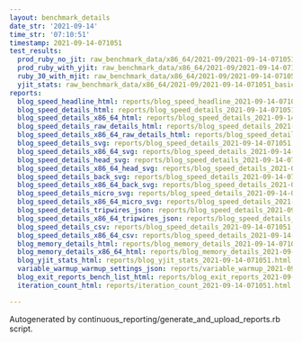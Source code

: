 ```yaml
---
layout: benchmark_details
date_str: '2021-09-14'
time_str: '07:10:51'
timestamp: 2021-09-14-071051
test_results:
  prod_ruby_no_jit: raw_benchmark_data/x86_64/2021-09/2021-09-14-071051_basic_benchmark_prod_ruby_no_jit.json
  prod_ruby_with_yjit: raw_benchmark_data/x86_64/2021-09/2021-09-14-071051_basic_benchmark_prod_ruby_with_yjit.json
  ruby_30_with_mjit: raw_benchmark_data/x86_64/2021-09/2021-09-14-071051_basic_benchmark_ruby_30_with_mjit.json
  yjit_stats: raw_benchmark_data/x86_64/2021-09/2021-09-14-071051_basic_benchmark_yjit_stats.json
reports:
  blog_speed_headline_html: reports/blog_speed_headline_2021-09-14-071051.html
  blog_speed_details_html: reports/blog_speed_details_2021-09-14-071051.html
  blog_speed_details_x86_64_html: reports/blog_speed_details_2021-09-14-071051.x86_64.html
  blog_speed_details_raw_details_html: reports/blog_speed_details_2021-09-14-071051.raw_details.html
  blog_speed_details_x86_64_raw_details_html: reports/blog_speed_details_2021-09-14-071051.x86_64.raw_details.html
  blog_speed_details_svg: reports/blog_speed_details_2021-09-14-071051.svg
  blog_speed_details_x86_64_svg: reports/blog_speed_details_2021-09-14-071051.x86_64.svg
  blog_speed_details_head_svg: reports/blog_speed_details_2021-09-14-071051.head.svg
  blog_speed_details_x86_64_head_svg: reports/blog_speed_details_2021-09-14-071051.x86_64.head.svg
  blog_speed_details_back_svg: reports/blog_speed_details_2021-09-14-071051.back.svg
  blog_speed_details_x86_64_back_svg: reports/blog_speed_details_2021-09-14-071051.x86_64.back.svg
  blog_speed_details_micro_svg: reports/blog_speed_details_2021-09-14-071051.micro.svg
  blog_speed_details_x86_64_micro_svg: reports/blog_speed_details_2021-09-14-071051.x86_64.micro.svg
  blog_speed_details_tripwires_json: reports/blog_speed_details_2021-09-14-071051.tripwires.json
  blog_speed_details_x86_64_tripwires_json: reports/blog_speed_details_2021-09-14-071051.x86_64.tripwires.json
  blog_speed_details_csv: reports/blog_speed_details_2021-09-14-071051.csv
  blog_speed_details_x86_64_csv: reports/blog_speed_details_2021-09-14-071051.x86_64.csv
  blog_memory_details_html: reports/blog_memory_details_2021-09-14-071051.html
  blog_memory_details_x86_64_html: reports/blog_memory_details_2021-09-14-071051.x86_64.html
  blog_yjit_stats_html: reports/blog_yjit_stats_2021-09-14-071051.html
  variable_warmup_warmup_settings_json: reports/variable_warmup_2021-09-14-071051.warmup_settings.json
  blog_exit_reports_bench_list_html: reports/blog_exit_reports_2021-09-14-071051.bench_list.html
  iteration_count_html: reports/iteration_count_2021-09-14-071051.html

---
```

Autogenerated by continuous_reporting/generate_and_upload_reports.rb script.
